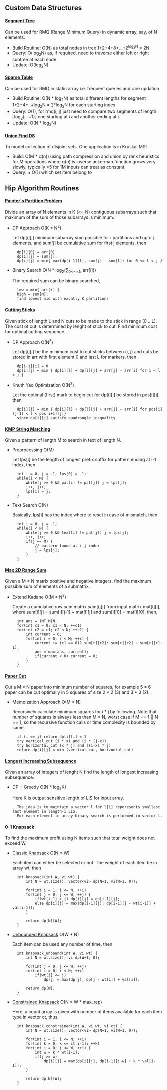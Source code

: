 ## Custom Data Structures

#### [Segment Tree](https://github.com/zanymarconi/CP-CPP/blob/master/src/cp3/ch2/SegmentTree.cpp)
Can be used for RMQ (Range Minimum Query) in dynamic array, say, of N elements.
* Build Routine: O(N) as total nodes in tree 1+2+4+8+...+2<sup>log<sub>2</sub>N</sup> &asymp; 2N
* Query: O(log<sub>2</sub>N) as, if required, need to traverse either left or right subtree at each node
* Update: O(log<sub>2</sub>N)

#### [Sparse Table](https://github.com/zanymarconi/CP-CPP/blob/master/src/cp3/ch2/SparseTable.cpp)
Can be used for RMQ in static array i.e. frequent queries and rare updation
* Build Routine: O(N * log<sub>2</sub>N) as total different lengths for segment 1+2+4+..+log<sub>2</sub>N &asymp; 2*log<sub>2</sub>N for each starting index
* Query: O(1), for rmq(i, j) just need to compare two segments of length &lfloor;log<sub>2</sub>(j-i+1)&rfloor; one starting at i and another ending at j
* Update: O(N * log<sub>2</sub>N)

#### [Union Find DS](https://github.com/zanymarconi/CP-CPP/blob/master/src/cp3/ch2/UFDS.cpp)
To model collection of disjoint sets. One application is in Kruskal MST.
* Build: O(M * &alpha;(n)) using path compression and union by rank heuristics for M operations where &alpha;(n) is inverse ackerman function grows very slowly, typically <5 for 1M inputs can treat as constant.
* Query: &asymp; O(1) which set item belong to

## Hip Algorithm Routines

#### [Painter's Partition Problem](https://github.com/zanymarconi/CP-CPP/blob/master/src/org/google/glassdoor/PainterPartition.cpp)
Divide an array of N elements in K (<= N) contiguous subarrays such that maximum of the sum of those subarrays is minimum.

* DP Approach O(K * N<sup>2</sup>)
    
    Let dp[i][j] minimum subarray sum possible for i partitions and upto j elements, and sum[j] be cumulative sum for first j elements, then
        
        dp[i][0] = arr[0]
        dp[1][j] = sum[j];
        dp[i][j] = min{ max(dp[i-1][l], sum[j] - sum[l]) for 0 <= l < j } 

* Binary Search O(N * log<sub>2</sub>(&sum;<sub>0<=i<N</sub> arr[i]))

    The required sum can be binary searched,
        
        low = min{ arr[i] }
        high = sum[N];
        find lowest mid with excatly K partitions

#### [Cutting Sticks](https://github.com/zanymarconi/CP-CPP/blob/master/src/org/google/glassdoor/CutRodMarks.cpp)
Given stick of length L and N cuts to be made to the stick in range (0 .. L). The cost of cut is determined by lenght of stick to cut. Find minimum cost for optimal cutting sequence.

* DP Approach O(N<sup>3</sup>)

    Let dp[i][j] be the minimum cost to cut sticks between (i, j) and cuts be stored in arr with first element 0 and last L for markers, then
        
        dp[i-1][i] = 0
        dp[i][j] = min { dp[i][l] + dp[l][j] + arr[j] - arr[i] for i < l < j }

* Knuth Yao Optimization O(N<sup>2</sup>)

    Let the optimal (first) mark to begin cut for dp[i][j] be stored in pos[i][j], then
        
        dp[i][j] = min { dp[i][l] + dp[l][j] + arr[j] - arr[i] for pos[i][j-1] < l < pos[i+1][j]}
        since dp[i][j] satisfy quadrangle inequality

#### [KMP String Matching](https://github.com/zanymarconi/CP-CPP/blob/master/src/org/google/glassdoor/KMPSearch.cpp)
Given a pattern of length M to search in text of length N.

* Preprocessing O(M)

    Let lps[i] be the length of longest prefix suffix for pattern ending at i-1 index, then

        int i = 0, j = -1; lps[0] = -1;
        while(i < M) {
            while(j >= 0 && pat[i] != pat[j]) j = lps[j];
            i++, j++;
            lps[i] = j;
        } 

* Text Search O(N)

    Basically, lps[i] has the index where to reset in case of mismatch, then

        int i = 0, j = -1;
        while(i < N) {
            while(j >= 0 && text[i] != pat[j]) j = lps[j];
            i++, j++;
            if(j == M) {
                // pattern found at i-j index
                j = lps[j];
            }
        }

#### [Max 2D Range Sum](https://github.com/zanymarconi/CP-CPP/blob/master/src/leetcode/max2DRangeSum.cpp)
Given a M * N matrix positive and negative integers, find the maximum possible sum of elements of a submatrix.

* Extend Kadane O(M * N<sup>2</sup>)

    Create a cumulative row sum matrix sum[i][j] from input matrix mat[i][j], where sum[i][j] = sum[i][j-1] + mat[i][j] and sum[i][0] = mat[i][0], then,

        int ans = INT_MIN;
        for(int c1 = 0; c1 < N; ++c1)
        for(int c2 = c1; c2 < N; ++c2) {
            int current = 0;
            for(int r = 0; r < M; ++r) {
                current += (c1 == 0)? sum[r][c2]: sum[r][c2] - sum[r][c1-1];
                ans = max(ans, current);
                if(current < 0) current = 0;
            }
        }

#### [Paper Cut](https://github.com/zanymarconi/CP-CPP/blob/master/src/org/google/gfg/PaperCut.cpp)
Cut a M * N paper into minimum number of squares, for example 5 * 6 paper can be cut optimally in 5 squares of size 2 * 2 (3) and 3 * 3 (2).

* Memoization Approach O(M * N)

    Recursively calculate minimum squares for i * j by following. Note that number of squares is always less than M * N, worst case if M == 1 || N == 1, so the recursive function calls or time complexity is bounded by same.
        
        if (i == j) return dp[i][i] = 1
        try vertical_cut (i * x) and (i * (j-x))
        try horizontal_cut (x * j) and ((i-x) * j)
        return dp[i][j] = min (vertical_cut, horizontal_cut) 

#### [Longest Increasing Subsequence](https://github.com/zanymarconi/CP-CPP/blob/master/src/leetcode/LIS.cpp)
Given an array of integers of lenght N find the length of longest increasing subsequence.

* DP + Greedy O(N * log<sub>2</sub>K)
    
    Here K is output sensitive length of LIS for input array. 
        
        The idea is to maintain a vector l for l[i] reperesents smallest last element in length-i LIS. 
        For each element in array binary search is performed in vector l.

#### 0-1 Knapsack
To find the maximum profit using N items such that total weight does not exceed W.

* [Classic Knapsack](https://github.com/zanymarconi/CP-CPP/blob/master/src/org/google/gfg/Knapsack.cpp) O(N * W)
    
    Each item can either be selected or not. The weight of each item be in array wt, then

        int knapsack(int W, vi wt) {
            int N = wt.size(); vector<vi> dp(N+1, vi(W+1, 0));
        
            for(int i = 1; i <= N; ++i) 
            for(int j = 0; j <= W; ++j) {
                if(wt[i-1] > j) dp[i][j] = dp[i-1][j];
                else dp[i][j] = max(dp[i-1][j], dp[i-1][j - wt[i-1]] + val[i-1]);
            }
        
            return dp[N][W];
        }

* [Unbounded Knapsack](https://github.com/zanymarconi/CP-CPP/blob/master/src/org/google/gfg/KnapsackUnbounded.cpp) O(W * N)

    Each item can be used any number of time, then

        int knapsack_unbound(int W, vi wt) {
            int N = wt.size(); vi dp(W+1, 0);
        
            for(int j = 0; j <= W; ++j)
            for(int i = 0; i < N; ++i)
                if(wt[i] <= j)
                    dp[j] = max(dp[j], dp[j - wt[i]] + val[i]);

            return dp[W];
        }

* [Constrained Knapsack](https://github.com/zanymarconi/CP-CPP/blob/master/src/org/google/gfg/KnapsackConstrained.cpp) O(N * W * max_rep)

    Here, a count array is given with number of items available for each item type in vector ct, thus,

        int knapsack_constrained(int W, vi wt, vi ct) {
            int N = wt.size(); vector<vi> dp(N+1, vi(W+1, 0));
    
            for(int i = 1; i <= N; ++i)
            for(int k = 0; k <= ct[i-1]; ++k)
            for(int j = 0; j <= W; ++j) {
                int w = k * wt[i-1];
                if(j >= w) 
                    dp[i][j] = max(dp[i][j], dp[i-1][j-w] + k * val[i-1]);
            }

            return dp[N][W];
        }

